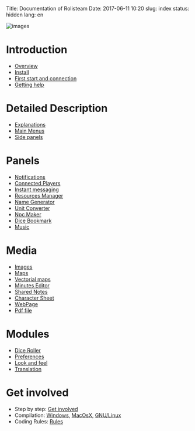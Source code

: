 Title: Documentation of Rolisteam
Date: 2017-06-11 10:20
slug: index
status: hidden
lang: en

![images]({static}/images/logo_rolisteam.png)

# Introduction
* [Overview]({filename}01_overview.md)
* [Install]({filename}02_install.md)
* [First start and connection]({filename}03_firststeps.md)
* [Getting help]({filename}26_contactUs.md)

# Detailed Description
* [Explanations]({filename}04_explanation.md)
* [Main Menus]({filename}05_menus.md)
* [Side panels]({filename}06_dockwidgets.md)

# Panels
* [Notifications]({filename}07_notifications.md)
* [Connected Players]({filename}08_connected_players.md)
* [Instant messaging]({filename}09_chat.md)
* [Resources Manager]({filename}10_resources.md)
* [Name Generator]({filename}11_nameGenerator.md)
* [Unit Converter]({filename}12_unitConverter.md)
* [Npc Maker]({filename}13_NpcMaker.md)
* [Dice Bookmark]({filename}13_dicebookmark.md)
* [Music]({filename}14_music.md)

# Media
* [Images]({filename}15_images.md)
* [Maps]({filename}16_maps.md)
* [Vectorial maps]({filename}17_VectorialMap.md)
* [Minutes Editor]({filename}18_minutes_editor.md)
* [Shared Notes]({filename}19_sharedNotes.md)
* [Character Sheet]({filename}20_charactersheet.md)
* [WebPage]({filename}20_webpage.md)
* [Pdf file]({filename}20_pdf.md)

# Modules
* [Dice Roller]({filename}21_dice_roller.md)
* [Preferences]({filename}22_preferences.md)
* [Look and feel]({filename}23_look_and_feel.md)
* [Translation]({filename}24_translation.md)

# Get involved
* Step by step: [Get involved]({filename}30_TakePart.md)
* Compilation: [Windows]({filename}27_compileWindow.md), [MacOsX]({filename}28_compileMacOs.md), [GNU/Linux]({filename}29_compileLinux.md)
* Coding Rules: [Rules]({filename}32_coding.md)
